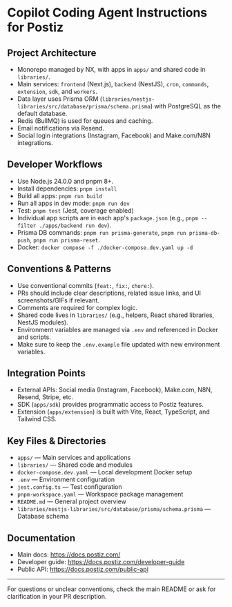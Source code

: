 
# Copilot Coding Agent Instructions for Postiz

## Project Architecture
- Monorepo managed by NX, with apps in `apps/` and shared code in `libraries/`.
- Main services: `frontend` (Next.js), `backend` (NestJS), `cron`, `commands`, `extension`, `sdk`, and `workers`.
- Data layer uses Prisma ORM (`libraries/nestjs-libraries/src/database/prisma/schema.prisma`) with PostgreSQL as the default database.
- Redis (BullMQ) is used for queues and caching.
- Email notifications via Resend.
- Social login integrations (Instagram, Facebook) and Make.com/N8N integrations.

## Developer Workflows
- Use Node.js 24.0.0 and pnpm 8+.
- Install dependencies: `pnpm install`
- Build all apps: `pnpm run build`
- Run all apps in dev mode: `pnpm run dev`
- Test: `pnpm test` (Jest, coverage enabled)
- Individual app scripts are in each app's `package.json` (e.g., `pnpm --filter ./apps/backend run dev`).
- Prisma DB commands: `pnpm run prisma-generate`, `pnpm run prisma-db-push`, `pnpm run prisma-reset`.
- Docker: `docker compose -f ./docker-compose.dev.yaml up -d`

## Conventions & Patterns
- Use conventional commits (`feat:`, `fix:`, `chore:`).
- PRs should include clear descriptions, related issue links, and UI screenshots/GIFs if relevant.
- Comments are required for complex logic.
- Shared code lives in `libraries/` (e.g., helpers, React shared libraries, NestJS modules).
- Environment variables are managed via `.env` and referenced in Docker and scripts.
- Make sure to keep the `.env.example` file updated with new environment variables.

## Integration Points
- External APIs: Social media (Instagram, Facebook), Make.com, N8N, Resend, Stripe, etc.
- SDK (`apps/sdk`) provides programmatic access to Postiz features.
- Extension (`apps/extension`) is built with Vite, React, TypeScript, and Tailwind CSS.

## Key Files & Directories
- `apps/` — Main services and applications
- `libraries/` — Shared code and modules
- `docker-compose.dev.yaml` — Local development Docker setup
- `.env` — Environment configuration
- `jest.config.ts` — Test configuration
- `pnpm-workspace.yaml` — Workspace package management
- `README.md` — General project overview
- `libraries/nestjs-libraries/src/database/prisma/schema.prisma` — Database schema

## Documentation
- Main docs: https://docs.postiz.com/
- Developer guide: https://docs.postiz.com/developer-guide
- Public API: https://docs.postiz.com/public-api

---

For questions or unclear conventions, check the main README or ask for clarification in your PR description.

